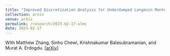 ```yaml
---
title: "Improved Discretization Analysis for Underdamped Langevin Monte Carlo"
collection: arxiv
venue: arXiv 
permalink: /research/2023-02-17-ulmc
date: 2023-02-17
---
```


With Matthew Zhang, Sinho Chewi, Krishnakumar Balasubramanian, and Murat A. Erdogdu. 
\[[arXiv](https://arxiv.org/abs/2302.08049)\] 